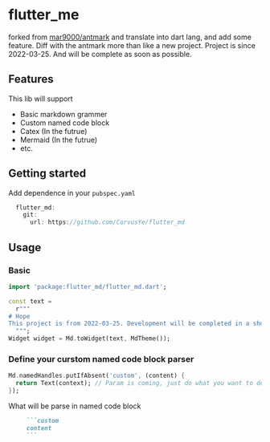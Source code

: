 # flutter_me
forked from [mar9000/antmark](https://github.com/CorvusYe/flutter_md/blob/master/README.md) and translate into dart lang, and add some feature.   Diff with the antmark more than like a new project.
Project is since 2022-03-25. And will be complete as soon as possible.

## Features
This lib will support 
- Basic markdown grammer
- Custom named code block
- Catex (In the futrue)
- Mermaid (In the futrue)
- etc.

## Getting started
Add dependence in your `pubspec.yaml`
```dart
  flutter_md: 
    git:
      url: https://github.com/CorvusYe/flutter_md
```

## Usage

### Basic
```dart
import 'package:flutter_md/flutter_md.dart';

const text = 
  r"""
# Hope  
This project is from 2022-03-25. Development will be completed in a short time.
  """;
Widget widget = Md.toWidget(text, MdTheme());

```

### Define your curstom named code block parser

```dart
Md.namedHandles.putIfAbsent('custom', (content) {
  return Text(context); // Param is coming, just do what you want to do.
});
```
What will be parse in named code block
```markdown
     ```custom
     content
     ```
```